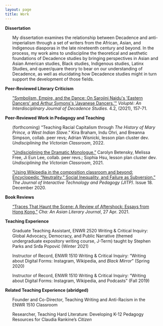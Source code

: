 ```yaml
---
layout: page
title: Work
---
```

<p><b>Dissertation</b></p>
<ul>My dissertation examines the relationship between Decadence and anti-imperialism through a set of writers from the African, Asian, and Indigenous diasporas in the late nineteenth century and beyond. In the process, my work aims to undiscipline the theoretical and aesthetic foundations of Decadence studies by bringing perspectives in Asian and Asian American studies, Black studies, Indigenous studies, Latinx Studies, and queer/quare theory to bear on our understanding of Decadence, as well as elucidating how Decadence studies might in turn support the development of those fields.</ul>
<p><b>Peer-Reviewed Literary Criticism</b></p>
<ul><a href="https://journals.gold.ac.uk/index.php/volupte/article/view/1592">"Symbolism, Empire, and the Dance: On Sarojini Naidu's 'Eastern Dancers' and Arthur Symons's 'Javanese Dancers.'"</a> <i>Volupté: An Interdisciplinary Journal of Decadence Studies.</i> 4.2, (2021), 157-71.</ul>
<p><b>Peer-Reviewed Work in Pedagogy and Teaching</b></p>
<ul>(forthcoming) “Teaching Racial Capitalism through <i>The History of Mary Prince, a West Indian Slave</i>.” Kira Braham, Indu Ohri, and Breanna Simpson, collab. peer revs; Adrian Wisnicki, lesson plan cluster dev. <i>Undisciplining the Victorian Classroom</i>, 2022. </ul>
<ul><a href="https://undiscipliningvc.org/html/lesson_plans/africa_dramatic_monologue.html">“Undisciplining the Dramatic Monologue.”</a> Carolyn Betensky, Melissa Free, Ji Eun Lee, collab. peer revs.; Sophia Hsu, lesson plan cluster dev. <i>Undisciplining the Victorian Classroom</i>, 2021.</ul>
<ul><a href="https://jitp.commons.gc.cuny.edu/using-wikipedia-in-the-composition-classroom-and-beyond-encyclopedic-neutrality-social-inequality-and-failure-as-subversion/">“Using Wikipedia in the composition classroom and beyond: Encyclopedic “Neutrality,” Social Inequality, and Failure as Subversion.”</a> <i>The Journal of Interactive Technology and Pedagogy (JITP)</i>. Issue 18. December 2020.</ul>
<p><b>Book Reviews</b></p>
<ul><a href="https://chajournal.blog/2021/04/27/hong-kong-aftershock/"> “Traces That Haunt the Scene: A Review of Aftershock: Essays from Hong Kong,”</a> <i>Cha: An Asian Literary Journal</i>, 27 Apr. 2021.</ul>
<p><b>Teaching Experience</b></p>
<ul>Graduate Teaching Assistant, ENWR 2520 Writing & Critical Inquiry: Global Advocacy, Democracy, and Public Narrative (themed undergraduate expository writing course, J-Term) taught by Stephen Parks and Srđa Popović (Winter 2021)</ul>
<ul>Instructor of Record, ENWR 1510 Writing & Critical Inquiry: “Writing about Digital Forms: Instagram, Wikipedia, and <i>Black Mirror</i>” (Spring 2020)</ul>
<ul>Instructor of Record, ENWR 1510 Writing & Critical Inquiry: “Writing about Digital Forms: Instagram, Wikipedia, and Podcasts” (Fall 2019)</ul>
<p><b>Related Teaching Experience (abridged)</b></p>
<ul>Founder and Co-Director, Teaching Writing and Anti-Racism in the ENWR 1510 Classroom</ul> 
<ul>Researcher, Teaching Hard Literature: Developing K-12 Pedagogy Resources for Claudia Rankine’s <i>Citizen</i></ul>
